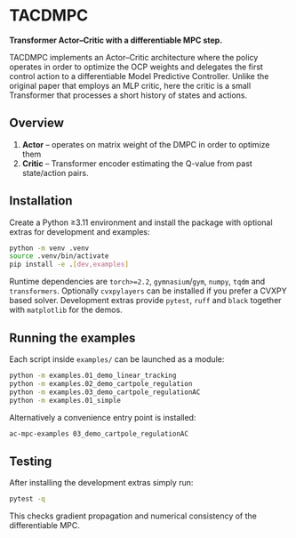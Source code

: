 # TACDMPC


 **Transformer Actor–Critic with a differentiable MPC step.**

TACDMPC implements an Actor–Critic architecture where the policy operates in order to optimize the OCP weights and delegates the first control action to a differentiable Model Predictive Controller.  Unlike the original paper that employs an MLP critic, here the critic is a small Transformer that processes a short history of states and actions.

## Overview

1. **Actor** – operates on matrix weight of the DMPC in order to optimize them
2. **Critic** – Transformer encoder estimating the Q-value from past state/action pairs.


## Installation

Create a Python ≥3.11 environment and install the package with optional extras for development and examples:

```bash
python -m venv .venv
source .venv/bin/activate
pip install -e .[dev,examples]
```

Runtime dependencies are `torch>=2.2`, `gymnasium`/`gym`, `numpy`, `tqdm` and `transformers`.  Optionally `cvxpylayers` can be installed if you prefer a CVXPY based solver.  Development extras provide `pytest`, `ruff` and `black` together with `matplotlib` for the demos.

## Running the examples

Each script inside `examples/` can be launched as a module:

```bash
python -m examples.01_demo_linear_tracking
python -m examples.02_demo_cartpole_regulation
python -m examples.03_demo_cartpole_regulationAC
python -m examples.01_simple
```

Alternatively a convenience entry point is installed:

```bash
ac-mpc-examples 03_demo_cartpole_regulationAC
```

## Testing

After installing the development extras simply run:

```bash
pytest -q
```

This checks gradient propagation and numerical consistency of the differentiable MPC.
